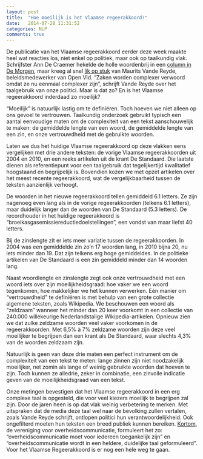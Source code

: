 ```yaml
---
layout: post
title:  "Hoe moeilijk is het Vlaamse regeerakkoord?"
date:   2014-07-28 11:31:52
categories: NLP
comments: true
---
```

<p class="first">De publicatie van het Vlaamse regeerakkoord eerder deze week maakte heel 
wat reacties los, niet enkel op politiek, maar ook op taalkundig vlak. Schrijfster Ann De Craemer hekelde de holle woordenbrij 
in een <a href="http://www.demorgen.be/dm/nl/30969/Regeringsvorming/article/detail/1957085/2014/07/24/De-lulkoektaal-van-het-Vlaamse-wezelwoordakkoord.dhtml">column in De Morgen</a>, 
maar kreeg al snel <a href="http://www.demorgen.be/dm/nl/2461/Opinie/article/detail/1958641/2014/07/24/Schrijven-wij-lulkoek-Dat-is-gewoon-de-wereld-van-het-beleid-maken.dhtml">lik op stuk</a> van Maurits Vande Reyde, 
beleidsmedewerker van Open Vld. “Zaken worden complexer verwoord omdat ze nu eenmaal 
complexer zijn”, schrijft Vande Reyde over het taalgebruik van onze politici. 
Maar is dat zo? En is het Vlaamse regeerakkoord inderdaad zo moeilijk?<p>

<p>“Moeilijk” is natuurlijk lastig om te definiëren. Toch hoeven we niet alleen
op ons gevoel te vertrouwen. Taalkundig onderzoek gebruikt typisch 
een aantal eenvoudige maten om de complexiteit van een tekst 
aanschouwelijk te maken: de gemiddelde lengte van een woord, de gemiddelde lengte 
van een zin, en onze vertrouwdheid met de gebruikte woorden.</p>

<p>Laten we dus het huidige Vlaamse regeerakkoord op deze vlakken eens vergelijken
met drie andere teksten: 
de vorige Vlaamse regeerakkoorden uit 2004 en 2010, en een reeks artikelen 
uit de krant De Standaard. Die laatste dienen als referentiepunt voor een taalgebruik dat 
tegelijkertijd kwalitatief hoogstaand en begrijpelijk is. Bovendien kozen we met
opzet artikelen over het meest recente regeerakkoord, wat de vergelijkbaarheid 
tussen de teksten aanzienlijk verhoogt.</p>

<p>De woorden in het nieuwe regeerakkoord tellen gemiddeld 6.1 letters. 
Ze zijn nagenoeg even lang als in de vorige regeerakkoorden (telkens 6.1 letters), maar 
duidelijk langer dan de woorden van De Standaard (5.3 letters).  De recordhouder in het 
huidige regeerakkoord is “broeikasgasemissiereductiedoelstellingen”, een 
vondst van maar liefst 40 letters.</p>

<div id="chart1"></div>

<p>Bij de zinslengte zit er iets meer variatie tussen de regeerakkoorden. 
In 2004 was een gemiddelde zin zo’n 17 woorden lang, in 2010 bijna 20, 
nu iets minder dan 19. Dat zijn telkens erg hoge gemiddeldes. 
In de politieke artikelen van De Standaard is een zin 
gemiddeld minder dan 14 woorden lang.</p>

<div id="chart2"></div>

<p>Naast woordlengte en zinslengte zegt ook onze vertrouwdheid met een woord iets
over zijn moeilijkheidsgraad: hoe vaker we een woord tegenkomen, hoe makkelijker
we het kunnen verwerken. Eén manier om “vertrouwdheid" te definiëren is met behulp
van een grote collectie algemene teksten, zoals Wikipedia. We beschouwen een woord
als “zeldzaam” wanneer het minder dan 20 keer voorkomt in een collectie van 240.000
willekeurige Nederlandstalige Wikipedia-artikelen. Opnieuw zien we dat zulke zeldzame
woorden veel vaker voorkomen in de regeerakkoorden. Met 6,5% à 7% zeldzame woorden
zijn deze veel moeilijker te begrijpen dan een krant als De Standaard, waar slechts 4,3% 
van de woorden zeldzaam zijn.</p>

<div id="chart3"></div>

<p>Natuurlijk is geen van deze drie maten een perfect instrument om de complexiteit 
van een tekst te meten: lange zinnen zijn niet noodzakelijk moeilijker, 
net zomin als lange of weinig gebruikte woorden dat hoeven te zijn. 
Toch kunnen ze alledrie, zeker in combinatie, een zinvolle indicatie geven van de moeilijkheidsgraad
van een tekst. </p>
<p>Onze metingen bevestigen dat het Vlaamse regeerakkoord in een erg complexe taal is opgesteld, die voor veel kiezers moeilijk te begrijpen zal zijn. Door de jaren heen is op dat vlak weinig verbetering
te merken. Met uitspraken dat de media deze taal wel naar 
de bevolking zullen vertalen, zoals Vande Reyde schrijft, ontlopen politici hun verantwoordelijkheid. 
Ook ongefilterd moeten hun teksten een breed publiek kunnen bereiken. 
<a href="www.kortom.be">Kortom</a>, de vereniging voor overheidscommunicatie,
formuleert het zo: “overheidscommunicatie moet voor iedereen toegankelijk zijn” en 
“overheidscommunicatie wordt in een heldere, duidelijke taal geformuleerd”. Voor het Vlaamse 
Regeerakkoord is er nog een hele weg te gaan.</p>
<br />

<script type="text/javascript" src="https://www.google.com/jsapi"></script>
<script type="text/javascript">
      google.load('visualization', '1', {packages: ['corechart']});
</script>

<script type="text/javascript">
      function drawVisualization() {
        // Create and populate the data table.
        var data = google.visualization.arrayToDataTable([
          ['tekst','woordlengte',{ role: 'style' }],
          ['2004',  6.1, 'orange'],
          ['2010',  6.1, 'orange'],
          ['2014',  6.1, 'orange'],
          ['De Standaard',  5.3, 'blue'],
        ]);
        
        // Create and draw the visualization.
        new google.visualization.ColumnChart(document.getElementById('chart1')).
            draw(data,
                 {title:"Gemiddelde woordlengte",
                  width:600, height:400,
                  vAxis: {minValue: 0},
                  legend: { position: "none" }}
            );
      }
      
      google.setOnLoadCallback(drawVisualization);
</script>

<script type="text/javascript">
      function drawVisualization() {
        // Create and populate the data table.
        var data = google.visualization.arrayToDataTable([
          ['tekst','percentage zeldzame woorden',{ role: 'style' }],
          ['2004',  6.4, 'orange'],
          ['2010',  6.6, 'orange'],
          ['2014',  7.1, 'orange'],
          ['De Standaard',  4.3, 'blue'],
        ]);
        
        // Create and draw the visualization.
        new google.visualization.ColumnChart(document.getElementById('chart3')).
            draw(data,
                 {title:"Percentage zeldzame woorden",
                  width:600, height:400,
                  vAxis: {minValue: 0},
                  legend: { position: "none" }}
            );
      }
      google.setOnLoadCallback(drawVisualization);
</script>

<script type="text/javascript">
      function drawVisualization() {
        // Create and populate the data table.
        var data = google.visualization.arrayToDataTable([
          ['tekst','zinslengte',{ role: 'style' }],
          ['2004',  17.2, 'orange'],
          ['2010',  19.8, 'orange'],
          ['2014',  18.8, 'orange'],
          ['De Standaard',  13.9, 'blue'],
        ]);
        
        // Create and draw the visualization.
        new google.visualization.ColumnChart(document.getElementById('chart2')).
            draw(data,
                 {title:"Gemiddelde zinslengte",
                  width:600, height:400,
                  vAxis: {minValue: 0},
                  legend: { position: "none" }}
            );
      }
      
      google.setOnLoadCallback(drawVisualization);
</script>
